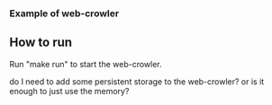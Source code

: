 ### Example of web-crowler

## How to run

Run "make run" to start the web-crowler.

do I need to add some persistent storage to the web-crowler? or is it enough to just use the memory?